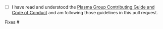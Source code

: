 - [ ] I have read and understood the [Plasma Group Contributing Guide and Code of Conduct](https://github.com/plasma-group/@pigi/blob/master/.github/CONTRIBUTING.md) and am following those guidelines in this pull request.

Fixes #
